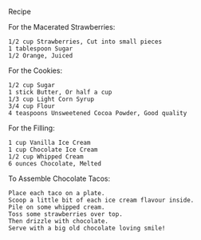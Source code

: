 Recipe

For the Macerated Strawberries:

    1/2 cup Strawberries, Cut into small pieces
    1 tablespoon Sugar
    1/2 Orange, Juiced

For the Cookies:

    1/2 cup Sugar
    1 stick Butter, Or half a cup
    1/3 cup Light Corn Syrup
    3/4 cup Flour
    4 teaspoons Unsweetened Cocoa Powder, Good quality

For the Filling:

    1 cup Vanilla Ice Cream
    1 cup Chocolate Ice Cream
    1/2 cup Whipped Cream
    6 ounces Chocolate, Melted
 To Assemble Chocolate Tacos:

    Place each taco on a plate.
    Scoop a little bit of each ice cream flavour inside.
    Pile on some whipped cream.
    Toss some strawberries over top.
    Then drizzle with chocolate.
    Serve with a big old chocolate loving smile!

